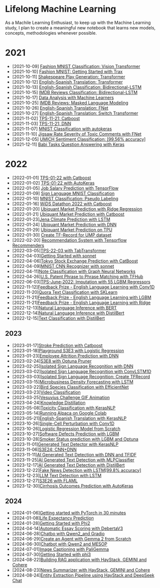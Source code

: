 # Lifelong Machine Learning
As a Machile Learning Enthusiast, to keep up with the Machine Learning study, I plan to create a meaningful new notebook that learns new models, concepts, methodologies whenever possible.
# 2021
* [2021-10-09] [Fashion MNIST Classification: Vision Transformer](https://www.kaggle.com/lonnieqin/fashion-mnist-classification-vision-transformer)
* [2021-10-10] [Fashion MNIST: Getting Started with Trax](https://www.kaggle.com/lonnieqin/fashion-mnist-getting-started-with-trax)
* [2021-10-11] [Shakespeare Play Generation: Transformer](https://www.kaggle.com/lonnieqin/shakespeare-play-generation-transformer)
* [2021-10-12] [English-Spanish Translation: Transformer](https://www.kaggle.com/lonnieqin/english-spanish-translation-transformer)
* [2021-10-13] [English-Spanish Classification: Bidirectional-LSTM](https://www.kaggle.com/lonnieqin/english-spanish-classification-bidirectional-lstm)
* [2021-10-15] [IMDB Reviews Classification: Bidirectional-LSTM](https://www.kaggle.com/lonnieqin/imdb-reviews-classification-bidirectional-lstm)
* [2021-10-17] [Data Analysis with Machine Learners](https://www.kaggle.com/lonnieqin/data-analysis-with-machine-learners?scriptVersionId=77337248)
* [2021-10-25] [IMDB Reviews: Masked Language Modeling](https://www.kaggle.com/lonnieqin/imdb-reviews-masked-language-modeling)
* [2021-10-26] [English-Spanish Translation: FNet](https://www.kaggle.com/lonnieqin/english-spanish-translation-fnet)
* [2021-10-27] [English-Spanish Translation: Switch Transformer](https://www.kaggle.com/lonnieqin/english-spanish-translation-switch-transformer)
* [2021-11-02] [TPS-11-21: Catboost](https://www.kaggle.com/lonnieqin/tps-11-2021-catboost)
* [2021-11-03] [TPS-11-21: DNN](https://www.kaggle.com/lonnieqin/tps-11-21-dnn)
* [2021-11-07] [MNIST Classification with autokeras](https://www.kaggle.com/lonnieqin/mnist-classification-with-autokeras)
* [2021-11-10] [Jigsaw Rate Severity of Toxic Comments with FNet](https://www.kaggle.com/lonnieqin/jigsaw-rate-severity-of-toxic-comments-with-fnet)
* [2021-12-05] [UMICH Sentiment Classification: [99.56% accuracy]](https://www.kaggle.com/lonnieqin/umich-sentiment-classification-99-56-accuracy?scriptVersionId=81576877)
* [2021-12-11] [Babi Tasks Question Answering with Keras](https://www.kaggle.com/lonnieqin/babi-tasks-question-answering-with-keras)
# 2022
* [2022-01-01] [TPS-01-22 with Catboost](https://www.kaggle.com/lonnieqin/tps-01-22-with-catboost)
* [2022-01-02] [TPS-01-22 with AutoKeras](https://www.kaggle.com/lonnieqin/tps-01-22-with-autokeras)
* [2022-01-05] [Job Salary Prediction with TensorFlow](https://www.kaggle.com/lonnieqin/job-salary-prediction-with-tensorflow)
* [2022-01-09] [Sign Language MNIST Classification](https://www.kaggle.com/lonnieqin/sign-language-mnist-classification)
* [2022-01-10] [MNIST Classification: Pseudo Labeling](https://www.kaggle.com/lonnieqin/mnist-classification-pseudo-labeling)
* [2022-01-16] [WiDS Datathon 2022 with Catboost](https://www.kaggle.com/lonnieqin/wids-datathon-2022-with-catboost)
* [2022-01-20] [Ubiquant Market Prediction with Ridge Regression](https://www.kaggle.com/lonnieqin/ubiquant-market-prediction-with-ridge-regression)
* [2022-01-21] [Ubiquant Market Prediction with Catboost](https://www.kaggle.com/lonnieqin/ubiquant-market-prediction-with-catboost)
* [2022-01-23][Jena Climate Prediction with LSTM](https://www.kaggle.com/lonnieqin/jena-climate-prediction-with-lstm)
* [2022-01-24] [Ubiquant Market Prediction with DNN](https://www.kaggle.com/lonnieqin/ubiquant-market-prediction-with-dnn)
* [2022-01-29] [Ubiquant Market Prediction on TPU](https://www.kaggle.com/lonnieqin/ubiquant-market-prediction-on-tpu)
* [2022-01-30] [Create TF-Record for UMP dataset](https://www.kaggle.com/lonnieqin/create-tf-record-for-ump-dataset)
* [2022-02-20] [Recommendation System with Tensorflow Recommenders](https://www.kaggle.com/lonnieqin/recommendation-system-with-tensorflow-recommenders)
* [2022-03-05][TPS-22-03 with TabTransformer](https://www.kaggle.com/lonnieqin/tps-22-03-with-tabtransformer)
* [2022-04-03][Getting Started with sonnet](https://www.kaggle.com/code/lonnieqin/getting-started-with-sonnet)
* [2022-04-06][Tokyo Stock Exchange Prediction with CatBoost](https://www.kaggle.com/code/lonnieqin/tokyo-stock-exchange-prediction-with-catboost)
* [2022-04-09][MNIST CNN Recognizer with sonnet](https://www.kaggle.com/code/lonnieqin/mnist-cnn-recognizer-with-sonnet)
* [2022-04-11][Note Classification with Graph Neural Networks](https://www.kaggle.com/lonnieqin/note-classification-with-graph-neural-networks)
* [2022-04-26][U.S. Patent Phrase to Phrase Matching with TFHub](https://www.kaggle.com/code/lonnieqin/u-s-patent-phrase-to-phrase-matching-with-tfhub)
* [2022-06-03][TPS-June-2022: Imputation with 55 LGBM Regressors](https://www.kaggle.com/code/lonnieqin/tps-june-2022-imputation-with-55-lgbm-regressors)
* [2022-11-12][Feedback Prize - English Language Learning with Conv1D](https://www.kaggle.com/code/lonnieqin/multi-label-regression-with-conv1d)
* [2022-11-20][Quora Text Classification with SKLearn](https://www.kaggle.com/code/lonnieqin/quora-text-classification-with-sklearn)
* [2022-11-21][Feedback Prize - English Language Learning with LGBM](https://www.kaggle.com/code/lonnieqin/fb3-with-lgbm)
* [2022-11-21][Feedback Prize - English Language Learning with Ridge](https://www.kaggle.com/code/lonnieqin/fb3-with-ridge)
* [2022-12-13][Natural Language Inference with BERT](https://www.kaggle.com/code/lonnieqin/natural-language-inference-with-bert)
* [2022-12-14][Natural Language Inference with DistilBert](https://www.kaggle.com/code/lonnieqin/natural-language-inference-with-distilbert)
* [2022-12-15][Text Classification with DistilBert](https://www.kaggle.com/code/lonnieqin/text-classification-with-distilbert)

## 2023
* [2023-01-17][Stroke Prediction with Catboost](https://www.kaggle.com/code/lonnieqin/stroke-prediction-with-catboost)
* [2023-01-18][Playground S3E3 with Logistic Regression](https://www.kaggle.com/code/lonnieqin/playground-s3e3-with-logistic-regression)
* [2023-01-23][Employee Attrition Prediction with DNN](https://www.kaggle.com/code/lonnieqin/employee-attrition-prediction-with-dnn)
* [2023-02-24][S3E8 with Optuna Pruner](https://www.kaggle.com/code/lonnieqin/s3e8-with-optuna-pruner)
* [2023-02-25][Isolated Sign Language Recognition with DNN](https://www.kaggle.com/code/lonnieqin/isolated-sign-language-recognition-with-dnn)
* [2023-03-02][Isolated Sign Language Recognition with ConvLSTM1D](https://www.kaggle.com/code/lonnieqin/isolated-sign-language-recognition-with-convlstm1d)
* [2023-03-03][Isolated Sign Language Recognition: Create TFRecord](https://www.kaggle.com/code/lonnieqin/islr-create-tfrecord) 
* [2023-03-15][Microbusiness Density Forecasting with LSTM](https://www.kaggle.com/code/lonnieqin/microbusiness-density-forecasting-with-lstm)
* [2023-03-22][Bird Species Classification with EfficientNet](https://www.kaggle.com/code/lonnieqin/bird-species-classification-with-efficientnet)
* [2023-03-23][Video Classification](https://www.kaggle.com/code/lonnieqin/video-classification)
* [2023-03-25][Vesuvius Challenge GIF Animation](https://www.kaggle.com/code/lonnieqin/vesuvius-challenge-gif-animation/)
* [2023-04-24][Knowledge Distillation](https://www.kaggle.com/code/lonnieqin/knowledge-distillation)
* [2023-05-08][Toxicity Classification with KerasNLP](https://www.kaggle.com/code/lonnieqin/toxicity-classification-with-kerasnlp)
* [2023-05-14][Running Alpaca on Google Colab](https://github.com/LoniQin/lifelong-ml/blob/main/Running_Alpaca_on_Google_Colab.ipynb)
* [2023-05-21][English-Spanish Translation with KerasNLP](https://www.kaggle.com/code/lonnieqin/english-spanish-translation-with-kerasnlp)
* [2023-10-26][Single-Cell Perturbation with Conv1D](https://www.kaggle.com/code/lonnieqin/single-cell-perturbation-with-conv1d)
* [2023-10-26][Logistic Regression Model from Scratch](https://www.kaggle.com/code/lonnieqin/logistic-regression-model-from-scratch)
* [2023-10-27][Software Defects Prediction with LGBM](https://www.kaggle.com/code/lonnieqin/software-defects-prediction-with-lgbm)
* [2023-10-28][Smoker Status prediction with LGBM and Optuna](https://www.kaggle.com/code/lonnieqin/smoker-status-prediction-with-lgbm-and-optuna)
* [2023-11-01][Generated Text Detector with KerasNLP](https://www.kaggle.com/code/lonnieqin/generated-text-detector-with-kerasnlp)
* [2023-11-06][S3E24: CNN+DNN](https://www.kaggle.com/code/lonnieqin/s3e24-cnn-dnn)
* [2023-11-11][AI Generated Text Detection with DNN and TFIDF](https://www.kaggle.com/code/lonnieqin/ai-generated-text-detection-with-dnn-and-tfidf)
* [2023-11-25][AI Generated Text Detection with MLPClassifier](https://www.kaggle.com/code/lonnieqin/ai-generated-text-detection-with-mlpclassifier)
* [2023-12-17][AI Generated Text Detection with DistilBert](https://www.kaggle.com/code/lonnieqin/ai-generated-text-detection-with-distilbert)
* [2023-12-22][Fake News Detection with LSTM[99.8% accuracy]](https://www.kaggle.com/code/lonnieqin/fake-news-detection-with-lstm-99-8-accuracy)
* [2023-12-23][LLM Text Detection with LSTM](https://www.kaggle.com/code/lonnieqin/llm-text-detection-with-lstm)
* [2023-12-27][S3E26 with FLAML](https://www.kaggle.com/code/lonnieqin/s3e26-with-flaml)
* [2023-12-30][Cirrhosis Outcomes Prediction with AutoKeras](https://www.kaggle.com/code/lonnieqin/cirrhosis-outcomes-prediction-with-autokeras)
## 2024
* [2024-01-06][Getting started with PyTorch in 30 minutes](https://colab.research.google.com/drive/1h0xVBEBonwse7KNON10vkqIODHiZTvgk?usp=sharing)
* [2024-01-08][Life Expectancy Prediction](https://www.kaggle.com/code/lonnieqin/life-expectancy-prediction)
* [2024-01-28][Getting Started with Phi2](https://www.kaggle.com/code/lonnieqin/getting-started-with-phi2)
* [2024-04-14][Automatic Essay Scoring with DebertaV3](https://www.kaggle.com/code/lonnieqin/automatic-essay-scoring-with-debertav3)
* [2024-06-28][Chatbo with Qwen2_and Gradio](Chatbot_with_Qwen2_and_Gradio.ipynb)
* [2024-06-29][Create an Agent with Gemma 2 from Scratch](https://www.kaggle.com/code/lonnieqin/create-an-agent-with-gemma-2-from-scratch)
* [2024-06-30][Chatbot with Qwen2 and MESOP](Chatbot_with_Qwen2_and_MESOP.ipynb)
* [2024-07-01][Image Captioning with PaliGemma](Image_Captioning_with_PaliGemma.ipynb)
* [2024-07-30][Getting Started with phi3](https://www.kaggle.com/code/lonnieqin/getting-started-with-phi3)
* [2024-08-22][Building RAG application with HayStack, GEMINI and Cohere](Building_RAG_application_with_HayStack%2C_GEMINI_and_Cohere.ipynb)
* [2024-08-23][News Summarizer with HayStack, GEMINI and Cohere](News_Summarizer_with_HayStack%2C_GEMINI_and_Cohere.ipynb)
* [2024-08-24][Entity Extraction Pipeline using HayStack and DeepSeek Chat](Entity_Extraction_Pipeline_using_HayStack_and_DeepSeek_Chat.ipynb)

